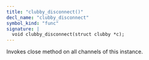 ```yaml
---
title: "clubby_disconnect()"
decl_name: "clubby_disconnect"
symbol_kind: "func"
signature: |
  void clubby_disconnect(struct clubby *c);
---
```


Invokes close method on all channels of this instance. 

